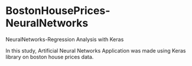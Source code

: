 # BostonHousePrices-NeuralNetworks
NeuralNetworks-Regression Analysis with Keras

In this study, Artificial Neural Networks Application was made using Keras library on boston house prices data.



